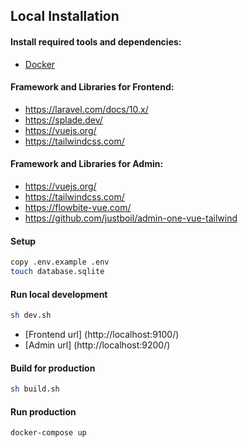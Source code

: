 ## Local Installation

#### Install required tools and dependencies:

* [Docker](https://www.docker.com/community-edition#/download)
#### Framework and Libraries for Frontend:

* https://laravel.com/docs/10.x/
* https://splade.dev/
* https://vuejs.org/
* https://tailwindcss.com/

#### Framework and Libraries for Admin:
* https://vuejs.org/
* https://tailwindcss.com/
* https://flowbite-vue.com/
* https://github.com/justboil/admin-one-vue-tailwind
#### Setup

```bash
copy .env.example .env
touch database.sqlite
```

#### Run local development

```bash
sh dev.sh
```

* [Frontend url] (http://localhost:9100/)
* [Admin url] (http://localhost:9200/)

#### Build for production

```bash
sh build.sh
```

#### Run production

```bash
docker-compose up
```
